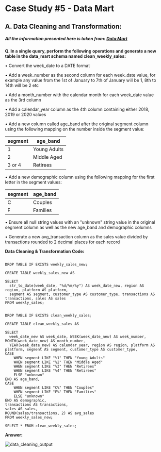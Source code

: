# Case Study #5 - Data Mart

## A. Data Cleaning and Transformation:  

##### All the information presented here is taken from: [Data Mart](https://8weeksqlchallenge.com/case-study-5/)   



**Q. In a single query, perform the following operations and generate a new table in the data_mart schema named clean_weekly_sales:**  

•	Convert the week_date to a DATE format  

•	Add a week_number as the second column for each week_date value, for example any value from the 1st of January to 7th of January will be 1, 8th to 14th will be 2 etc  

•	Add a month_number with the calendar month for each week_date value as the 3rd column  

•	Add a calendar_year column as the 4th column containing either 2018, 2019 or 2020 values  

•	Add a new column called age_band after the original segment column using the following mapping on the number inside the segment value:   



| segment  | age_band |
| --------- | -------- |
| 1  | Young Adults  |
| 2  | Middle Aged  |
| 3 or 4  | Retirees  |



• Add a new demographic column using the following mapping for the first letter in the segment values:


| segment  | age_band |
| --------- | -------- |
| C  | Couples  |
| F  | Families  |


• Ensure all null string values with an "unknown" string value in the original segment column as well as the new age_band and demographic columns

• Generate a new avg_transaction column as the sales value divided by transactions rounded to 2 decimal places for each record


**Data Cleaning & Transformation Code:**

```

DROP TABLE IF EXISTS weekly_sales_new;

CREATE TABLE weekly_sales_new AS

SELECT 
  str_to_date(week_date, "%d/%m/%y") AS week_date_new, region AS region, platform AS platform, 
  segment AS segment, customer_type AS customer_type, transactions AS transactions, sales AS sales 
FROM weekly_sales; 


DROP TABLE IF EXISTS clean_weekly_sales;

CREATE TABLE clean_weekly_sales AS

SELECT 
  week_date_new AS week_date, WEEK(week_date_new) AS week_number, MONTH(week_date_new) AS month_number, 
  YEAR(week_date_new) AS calendar_year, region AS region, platform AS platform, segment AS segment, customer_type AS customer_type, 
CASE
    WHEN segment LIKE "%1" THEN "Young Adults"
    WHEN segment LIKE "%2" THEN "Middle Aged"
    WHEN segment LIKE "%3" THEN "Retirees"
    WHEN segment LIKE "%4" THEN "Retirees"
    ELSE "unknown"
END AS age_band,
CASE
    WHEN segment LIKE "C%" THEN "Couples"
    WHEN segment LIKE "F%" THEN "Families"
    ELSE "unknown"
END AS demographic,
transactions AS transactions,
sales AS sales, 
ROUND(sales/transactions, 2) AS avg_sales
FROM weekly_sales_new;

```

```
SELECT * FROM clean_weekly_sales;

```

**Answer:**


![data_cleaning_output](https://github.com/rakeshbangla41/8_Week_SQL_Challenge/assets/132288134/c83d7dcf-65f7-4011-9b52-004a58be007b)
















